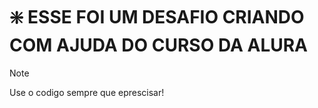 # ❇️ ESSE FOI UM DESAFIO CRIANDO COM AJUDA DO CURSO DA ALURA #

> [!NOTE]
> Use o codigo sempre que eprescisar!
